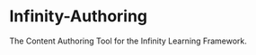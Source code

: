 Infinity-Authoring
==================

The Content Authoring Tool for the Infinity Learning Framework.
